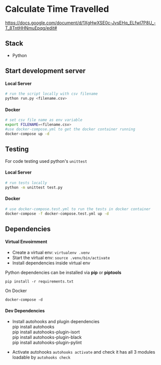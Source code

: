 # Calculate Time Travelled
https://docs.google.com/document/d/1XgHwXSE0c-JvsEHq_ELfwl7P8U_-T_8TntHHNmuEpqg/edit#
## Stack
* Python

## Start development server

#### Local Server

```sh
# run the script locally with csv filename
python run.py <filename.csv>

``` 

#### Docker

```sh
# set csv file name as env variable
export FILENAME=<filename.csv>
#use docker-compose.yml to get the docker container running
docker-compose up -d
``` 

## Testing

For code testing used python's `unittest`

#### Local Server

```sh
# run tests locally
python -m unittest test.py
``` 

#### Docker

```sh
# use docker-compose.test.yml to run the tests in docker container
docker-compose -f docker-compose.test.yml up -d
``` 


## Dependencies

#### Virtual Envoirnment
- Create a virtual env: `virtualenv .venv`
- Start the virtual env: `source .venv/bin/activate`
- Install dependencies inside virtual env

Python dependencies can be installed via **pip** or **piptools**

```
pip install -r requirements.txt 
```

On Docker

```
docker-compose -d
```

#### Dev Dependencies

- Install autohooks and plugin dependencies</br>
  pip install autohooks</br>
  pip install autohooks-plugin-isort</br>
  pip install autohooks-plugin-black</br>
  pip install autohooks-plugin-pylint</br>

- Activate autohooks `autohooks activate` and check it has all 3 modules loadable by `autohooks check`
